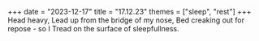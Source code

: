 +++
date = "2023-12-17"
title = "17.12.23"
themes = ["sleep", "rest"]
+++
Head heavy,
Lead up from the bridge of my nose,
Bed creaking out for repose - so I
Tread on the surface of sleepfullness.
